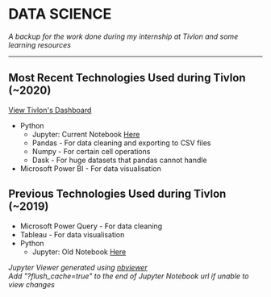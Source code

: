 # DATA SCIENCE
_A backup for the work done during my internship at Tivlon and some learning resources_

---

## Most Recent Technologies Used during Tivlon (~2020)
[View Tivlon's Dashboard](https://app.powerbi.com/view?r=eyJrIjoiZmFkM2I4YTAtNTVhMS00OTVjLTkzODItMWJlODI0N2MyNzZhIiwidCI6IjVjMGI1NTc0LTQ1NzUtNGE3Ni04OTdkLWZiNDczZDA0MGZkZiIsImMiOjEwfQ%3D%3D&pageName=ReportSection40f0aac501bb4eddea58 "Tivlon Power BI Dashboard")

* Python
    * Jupyter: Current Notebook [Here](https://nbviewer.jupyter.org/github/zhermin/data-science/blob/master/tivlon/WAREHOUSE%20NEW/cleandata.ipynb "Current Jupyter Notebook on Iron Ore Futures")
    * Pandas - For data cleaning and exporting to CSV files
    * Numpy - For certain cell operations
    * Dask - For huge datasets that pandas cannot handle
* Microsoft Power BI - For data visualisation

## Previous Technologies Used during Tivlon (~2019)
* Microsoft Power Query - For data cleaning
* Tableau - For data visualisation
* Python
    * Jupyter: Old Notebook [Here](https://nbviewer.jupyter.org/github/zhermin/data-science/blob/master/tivlon/futures/futures.ipynb "Previous Jupyter Notebook on Iron Ore Futures")

_Jupyter Viewer generated using [nbviewer](https://nbviewer.jupyter.org/ "Jupyter's NBViewer Tool")_\
_Add "?flush_cache=true" to the end of Jupyter Notebook url if unable to view changes_